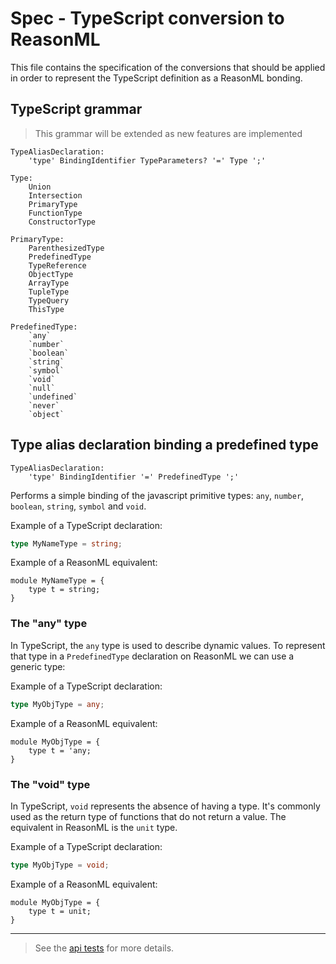 # Spec - TypeScript conversion to ReasonML

This file contains the specification of the conversions that should be applied in order to represent the TypeScript definition as a ReasonML bonding.

## TypeScript grammar

> This grammar will be extended as new features are implemented

```
TypeAliasDeclaration:
    'type' BindingIdentifier TypeParameters? '=' Type ';' 

Type:
    Union
    Intersection
    PrimaryType
    FunctionType
    ConstructorType

PrimaryType:
    ParenthesizedType
    PredefinedType
    TypeReference
    ObjectType
    ArrayType
    TupleType
    TypeQuery
    ThisType

PredefinedType:
    `any`
    `number`
    `boolean`
    `string`
    `symbol`
    `void`
    `null`
    `undefined`
    `never`
    `object`
```

## Type alias declaration binding a predefined type

```
TypeAliasDeclaration:
    'type' BindingIdentifier '=' PredefinedType ';' 
```

Performs a simple binding of the javascript primitive types: `any`, `number`, `boolean`, `string`, `symbol` and `void`.

Example of a TypeScript declaration:

````typescript
type MyNameType = string;
````

Example of a ReasonML equivalent:

````reason
module MyNameType = {
    type t = string;
}
````

### The "any" type

In TypeScript, the `any` type is used to describe dynamic values. To represent that type in a `PredefinedType` declaration on ReasonML we can use a generic type:

Example of a TypeScript declaration:

````typescript
type MyObjType = any;
````

Example of a ReasonML equivalent:

````reason
module MyObjType = {
    type t = 'any;
}
````

### The "void" type

In TypeScript, `void` represents the absence of having a type. It's commonly used as the return type of functions that do not return a value. The equivalent in ReasonML is the `unit` type.

Example of a TypeScript declaration:

````typescript
type MyObjType = void;
````

Example of a ReasonML equivalent:

````reason
module MyObjType = {
    type t = unit;
}
````

---

> See the [api tests](./__tests__/MainTest.re) for more details.